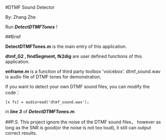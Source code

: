 #DTMF Sound Detector

By: Zhang Zhe

Run ***DetectDTMFTones*** !

##Brief

**DetectDTMFTones.m** is the main entry of this application.

**dtmf_G2 , findSegment, fk2dig** are user defined functions of this application.

**enframe.m** is a function of third party toolbox 'voicebox'.
dtmf_sound.wav is audio file of DTMF tones for demonstration. 

If you want to detect your own DTMF sound files, you can modify the code：

    [x fs] = audioread('dtmf_sound.wav'); 
in ***line 3*** of ***DetectDTMFTones.m***.

##P.S.
This project ignore the noise of the DTMF sound files， however as long as the SNR is good(or the noise is not too loud), it still can output correct results.